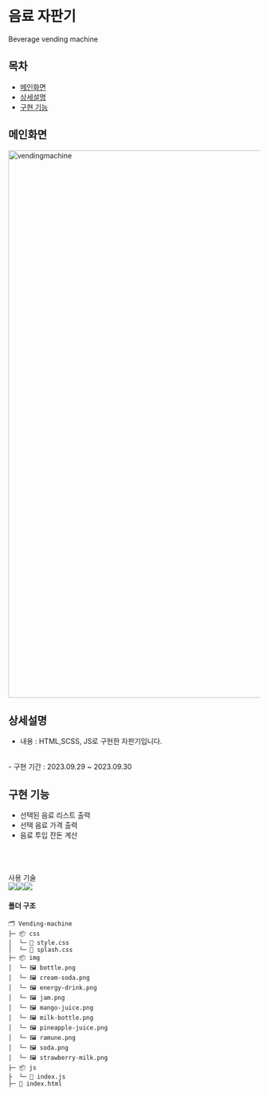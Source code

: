 # 음료 자판기
Beverage vending machine

## 목차
- [메인화면](#메인화면)
- [상세설명](#상세설명)
- [구현 기능](#구현-기능)


## 메인화면
<img width="1095" alt="vendingmachine" src="https://github.com/nahyunkim123/Vending-machine/assets/142788257/ccb22491-8baf-4f62-9eb2-7e0591cdabb8">

## 상세설명
 - 내용 : HTML,SCSS, JS로 구현한 자판기입니다.
<br>
 - 구현 기간 :  2023.09.29 ~ 2023.09.30

## 구현 기능

- 선택된 음료 리스트 출력
- 선택 음료 가격 출력
- 음료 투입 잔돈 계산

<br>
<br>
<br>
사용 기술
<br>
<img src="https://img.shields.io/badge/html5-%23E34F26.svg?style=for-the-badge&logo=html5&logoColor=white"><img src="https://img.shields.io/badge/css3-%231572B6.svg?style=for-the-badge&logo=css3&logoColor=white"><img src="https://img.shields.io/badge/javascript-F7DF1E?style=for-the-badge&logo=javascript&logoColor=black">

#### 폴더 구조
```
🗂️ Vending-machine
├─ 📦 css
│  └─ 🎨 style.css
│  └─ 🎨 splash.css
├─ 📦 img
│  └─ 🖼️ bottle.png
│  └─ 🖼️ cream-soda.png
│  └─ 🖼️ energy-drink.png
│  └─ 🖼️ jam.png
│  └─ 🖼️ mango-juice.png
│  └─ 🖼️ milk-bottle.png
│  └─ 🖼️ pineapple-juice.png
│  └─ 🖼️ ramune.png
│  └─ 🖼️ soda.png
│  └─ 🖼️ strawberry-milk.png
├─ 📦 js
├  └─ 📜 index.js
├─ 📃 index.html
```



